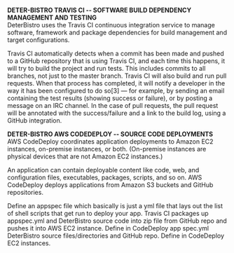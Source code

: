 **DETER-BISTRO TRAVIS CI -- SOFTWARE BUILD DEPENDENCY MANAGEMENT AND TESTING**  
DeterBistro uses the Travis CI continuous integration service to manage software, framework and package dependencies for build management and target configurations.  
  
Travis CI automatically detects when a commit has been made and pushed to a GitHub repository that is using Travis CI, and each time this happens, it will try to build the project and run tests. This includes commits to all branches, not just to the master branch. Travis CI will also build and run pull requests. When that process has completed, it will notify a developer in the way it has been configured to do so[3] — for example, by sending an email containing the test results (showing success or failure), or by posting a message on an IRC channel. In the case of pull requests, the pull request will be annotated with the success/failure and a link to the build log, using a GitHub integration.

**DETER-BISTRO AWS CODEDEPLOY -- SOURCE CODE DEPLOYMENTS**  
AWS CodeDeploy coordinates application deployments to Amazon EC2 instances, on-premise instances, or both. (On-premise instances are physical devices that are not Amazon EC2 instances.)  
  
An application can contain deployable content like code, web, and configuration files, executables, packages, scripts, and so on. AWS CodeDeploy deploys applications from Amazon S3 buckets and GitHub repositories.  
  
Define an appspec file which basically is just a yml file that lays out the list of shell scripts that get run to deploy your app. Travis CI packages up appspec.yml and DeterBistro source code into zip file from GitHub repo and pushes it into AWS EC2 instance. Define in CodeDeploy app spec.yml DeterBistro source files/directories and GitHub repo. Define in CodeDeploy EC2 instances.
